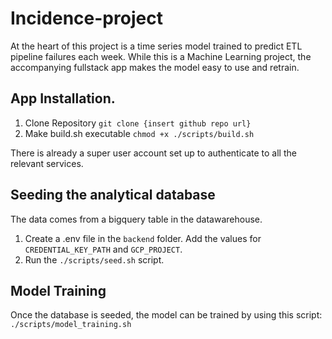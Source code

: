 # Incidence-project

At the heart of this project is a time series model trained to predict ETL pipeline failures each week. 
While this is a Machine Learning project, the accompanying fullstack app makes the model easy to use and retrain.

## App Installation.
1. Clone Repository
```git clone {insert github repo url}```
2. Make build.sh executable
```chmod +x ./scripts/build.sh```

There is already a super user account set up to authenticate to all the relevant services.

## Seeding the analytical database
The data comes from a bigquery table in the datawarehouse.
1. Create a .env file in the `backend` folder. Add the values for `CREDENTIAL_KEY_PATH` and `GCP_PROJECT`.
2. Run the `./scripts/seed.sh` script.

## Model Training
Once the database is seeded, the model can be trained by using this script:
`./scripts/model_training.sh`
